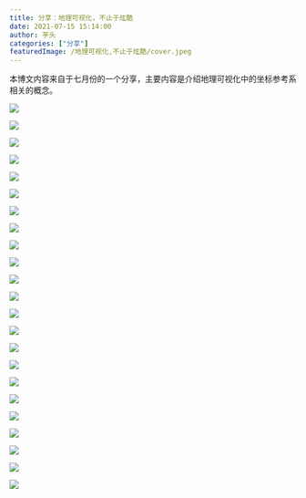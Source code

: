 ```yaml
---
title: 分享：地理可视化，不止于炫酷
date: 2021-07-15 15:14:00
author: 芋头
categories: ["分享"]
featuredImage: /地理可视化,不止于炫酷/cover.jpeg
---
```


本博文内容来自于七月份的一个分享，主要内容是介绍地理可视化中的坐标参考系相关的概念。

![](/地理可视化,不止于炫酷/地理可视化.001.png)

![](/地理可视化,不止于炫酷/地理可视化.002.png)

![](/地理可视化,不止于炫酷/地理可视化.003.png)

![](/地理可视化,不止于炫酷/地理可视化.004.png)

![](/地理可视化,不止于炫酷/地理可视化.005.png)

![](/地理可视化,不止于炫酷/地理可视化.006.png)

![](/地理可视化,不止于炫酷/地理可视化.007.png)

![](/地理可视化,不止于炫酷/地理可视化.008.png)

![](/地理可视化,不止于炫酷/地理可视化.009.png)

![](/地理可视化,不止于炫酷/地理可视化.010.png)

![](/地理可视化,不止于炫酷/地理可视化.011.png)

![](/地理可视化,不止于炫酷/地理可视化.012.png)

![](/地理可视化,不止于炫酷/地理可视化.013.png)

![](/地理可视化,不止于炫酷/地理可视化.014.png)

![](/地理可视化,不止于炫酷/地理可视化.015.png)

![](/地理可视化,不止于炫酷/地理可视化.016.png)

![](/地理可视化,不止于炫酷/地理可视化.017.png)

![](/地理可视化,不止于炫酷/地理可视化.018.png)

![](/地理可视化,不止于炫酷/地理可视化.019.png)

![](/地理可视化,不止于炫酷/地理可视化.020.png)

![](/地理可视化,不止于炫酷/地理可视化.021.png)

![](/地理可视化,不止于炫酷/地理可视化.022.png)

![](/地理可视化,不止于炫酷/地理可视化.023.png)

